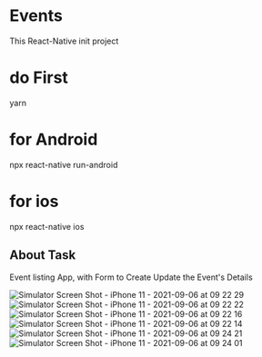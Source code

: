 
# Events
This React-Native init project

# do First
yarn

# for Android
npx react-native run-android

# for ios
npx react-native ios

## About Task

Event listing App, with Form to Create Update the Event's Details


![Simulator Screen Shot - iPhone 11 - 2021-09-06 at 09 22 29](https://user-images.githubusercontent.com/55573289/132160308-52c13725-1298-4693-8aba-ef0c03be79e9.png)
![Simulator Screen Shot - iPhone 11 - 2021-09-06 at 09 22 22](https://user-images.githubusercontent.com/55573289/132160314-b74cdf24-a1e1-4f5f-b79b-0f74b00c9086.png)
![Simulator Screen Shot - iPhone 11 - 2021-09-06 at 09 22 16](https://user-images.githubusercontent.com/55573289/132160315-28e3bcc9-f77a-4205-839c-c49951865042.png)
![Simulator Screen Shot - iPhone 11 - 2021-09-06 at 09 22 14](https://user-images.githubusercontent.com/55573289/132160317-aa14ce9d-535a-4392-972d-26fefde54f84.png)
![Simulator Screen Shot - iPhone 11 - 2021-09-06 at 09 24 21](https://user-images.githubusercontent.com/55573289/132160411-adc84a93-f81b-4fb5-846f-afbb747625fb.png)
![Simulator Screen Shot - iPhone 11 - 2021-09-06 at 09 24 01](https://user-images.githubusercontent.com/55573289/132160415-03a0ae29-667e-43ca-8ab2-fca132b1cda7.png)
